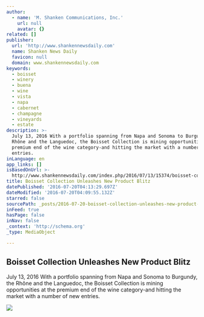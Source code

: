 ```yaml
---
author:
  - name: 'M. Shanken Communications, Inc.'
    url: null
    avatar: {}
related: []
publisher:
  url: 'http://www.shankennewsdaily.com'
  name: Shanken News Daily
  favicon: null
  domain: www.shankennewsdaily.com
keywords:
  - boisset
  - winery
  - buena
  - wine
  - vista
  - napa
  - cabernet
  - champagne
  - vineyards
  - estate
description: >-
  July 13, 2016 With a portfolio spanning from Napa and Sonoma to Burgundy, the
  Rhône and the Languedoc, the Boisset Collection is mining opportunities at the
  premium end of the wine category-and hitting the market with a number of new
  entries.
inLanguage: en
app_links: []
isBasedOnUrl: >-
  http://www.shankennewsdaily.com/index.php/2016/07/13/15374/boisset-collection-unleashes-new-product-blitz/
title: Boisset Collection Unleashes New Product Blitz
datePublished: '2016-07-20T04:13:29.697Z'
dateModified: '2016-07-20T04:09:55.132Z'
starred: false
sourcePath: _posts/2016-07-20-boisset-collection-unleashes-new-product-blitz.md
inFeed: true
hasPage: false
inNav: false
_context: 'http://schema.org'
_type: MediaObject

---
```

<article style=""><h1>Boisset Collection Unleashes New Product Blitz</h1><p>July 13, 2016 With a portfolio spanning from Napa and Sonoma to Burgundy, the Rhône and the Languedoc, the Boisset Collection is mining opportunities at the premium end of the wine category-and hitting the market with a number of new entries.</p><img src="http://SHANKDNEW-ElasticL-A0CNGVQLG2YI-1454536625.us-east-1.elb.amazonaws.com/wp-content/uploads/2015/06/sndlogo.jpg" /></article>